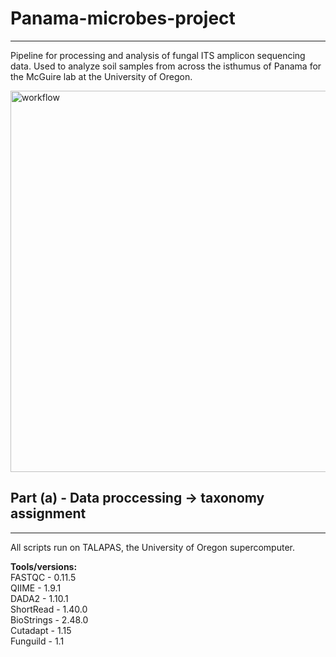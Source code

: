 # Panama-microbes-project
---
Pipeline for processing and analysis of fungal ITS amplicon sequencing data. Used to analyze soil samples from across the isthumus of Panama for the McGuire lab at the University of Oregon.  

<img width="610" alt="workflow" src="https://user-images.githubusercontent.com/54604213/104035462-03bbb480-5187-11eb-9791-fca049770839.png">

## Part (a) - Data proccessing &#8594; taxonomy assignment
---
All scripts run on TALAPAS, the University of Oregon supercomputer.

**Tools/versions:**  
FASTQC - 0.11.5  
QIIME - 1.9.1  
DADA2 - 1.10.1  
ShortRead - 1.40.0  
BioStrings - 2.48.0  
Cutadapt - 1.15  
Funguild - 1.1  

 


